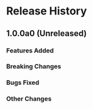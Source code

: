 # Release History

## 1.0.0a0 (Unreleased)

### Features Added

### Breaking Changes

### Bugs Fixed

### Other Changes
